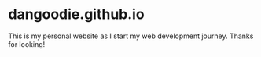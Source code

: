 # dangoodie.github.io
This is my personal website as I start my web development journey.
Thanks for looking!
